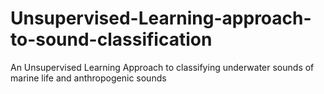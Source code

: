 # Unsupervised-Learning-approach-to-sound-classification
An Unsupervised Learning Approach to classifying underwater sounds of marine life and anthropogenic sounds
